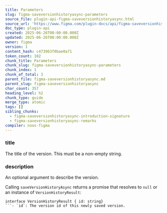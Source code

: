 ```yaml
---
title: Parameters
slug: figma-saveversionhistoryasync-parameters
source_file: plugin-api-figma-saveversionhistoryasync.html
source_url: 'https://www.figma.com/plugin-docs/api/figma-saveversionhistoryasync/'
doc_type: plugin-api
created: 2025-06-26T00:00:00.000Z
updated: 2025-06-26T00:00:00.000Z
owner: figma
version: 1
content_hash: c473963f0bae0a71
token_count: 102
chunk_title: Parameters
chunk_slug: figma-saveversionhistoryasync-parameters
chunk_index: 1
chunk_of_total: 3
parent_file: figma-saveversionhistoryasync.md
parent_slug: figma-saveversionhistoryasync
char_count: 357
heading_level: h2
chunk_type: guide
merge_type: atomic
tags: []
sibling_chunks:
  - figma-saveversionhistoryasync-introduction-signature
  - figma-saveversionhistoryasync-remarks
compiler: noos-figma
---
```


### title

The title of the version. This must be a non-empty string.

### description

An optional argument to describe the version.

Calling `saveVersionHistoryAsync` returns a promise that resolves to `null` or an instance of `VersionHistoryResult`:

```
interface VersionHistoryResult { id: string}
```- `id`: The version id of this newly saved version.
